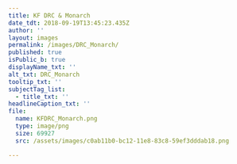 ```yaml
---
title: KF DRC & Monarch
date_tdt: 2018-09-19T13:45:23.435Z
author: ''
layout: images
permalink: /images/DRC_Monarch/
published: true
isPublic_b: true
displayName_txt: ''
alt_txt: DRC_Monarch
tooltip_txt: ''
subjectTag_list:
  - title_txt: ''
headlineCaption_txt: ''
file:
  name: KFDRC_Monarch.png
  type: image/png
  size: 69927
  src: /assets/images/c0ab11b0-bc12-11e8-83c8-59ef3dddab18.png

---
```


